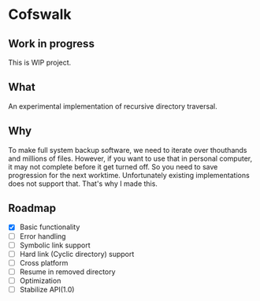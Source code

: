# Cofswalk

## Work in progress
This is WIP project.

## What
An experimental implementation of recursive directory traversal.

## Why
To make full system backup software, we need to iterate over thouthands and millions of files. However, if you want to use that in personal computer, it may not complete before it get turned off. So you need to save progression for the next worktime. Unfortunately existing implementations does not support that. That's why I made this.

## Roadmap
- [x] Basic functionality
- [ ] Error handling
- [ ] Symbolic link support
- [ ] Hard link (Cyclic directory) support
- [ ] Cross platform
- [ ] Resume in removed directory
- [ ] Optimization
- [ ] Stabilize API(1.0)
